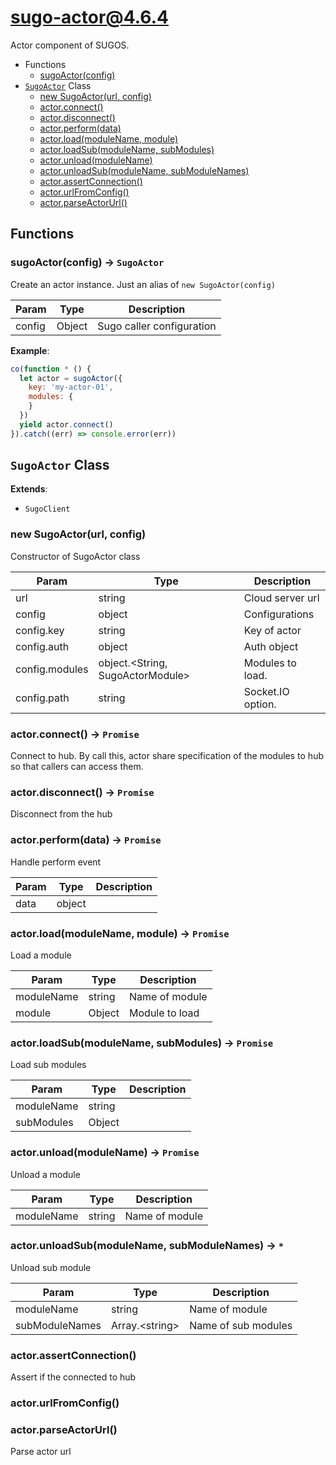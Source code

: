 # sugo-actor@4.6.4

Actor component of SUGOS.

+ Functions
  + [sugoActor(config)](#sugo-actor-function-sugo-actor)
+ [`SugoActor`](#sugo-actor-class) Class
  + [new SugoActor(url, config)](#sugo-actor-class-sugo-actor-constructor)
  + [actor.connect()](#sugo-actor-class-sugo-actor-connect)
  + [actor.disconnect()](#sugo-actor-class-sugo-actor-disconnect)
  + [actor.perform(data)](#sugo-actor-class-sugo-actor-perform)
  + [actor.load(moduleName, module)](#sugo-actor-class-sugo-actor-load)
  + [actor.loadSub(moduleName, subModules)](#sugo-actor-class-sugo-actor-loadSub)
  + [actor.unload(moduleName)](#sugo-actor-class-sugo-actor-unload)
  + [actor.unloadSub(moduleName, subModuleNames)](#sugo-actor-class-sugo-actor-unloadSub)
  + [actor.assertConnection()](#sugo-actor-class-sugo-actor-assertConnection)
  + [actor.urlFromConfig()](#sugo-actor-class-sugo-actor-urlFromConfig)
  + [actor.parseActorUrl()](#sugo-actor-class-sugo-actor-parseActorUrl)

## Functions

<a class='md-heading-link' name="sugo-actor-function-sugo-actor" ></a>

### sugoActor(config) -> `SugoActor`

Create an actor instance. Just an alias of `new SugoActor(config)`

| Param | Type | Description |
| ----- | --- | -------- |
| config | Object | Sugo caller configuration |

**Example**:

```javascript
co(function * () {
  let actor = sugoActor({
    key: 'my-actor-01',
    modules: {
    }
  })
  yield actor.connect()
}).catch((err) => console.error(err))
```


<a class='md-heading-link' name="sugo-actor-class"></a>

## `SugoActor` Class



**Extends**:

+ `SugoClient`



<a class='md-heading-link' name="sugo-actor-class-sugo-actor-constructor" ></a>

### new SugoActor(url, config)

Constructor of SugoActor class

| Param | Type | Description |
| ----- | --- | -------- |
| url | string | Cloud server url |
| config | object | Configurations |
| config.key | string | Key of actor |
| config.auth | object | Auth object |
| config.modules | object.&lt;String, SugoActorModule&gt; | Modules to load. |
| config.path | string | Socket.IO option. |


<a class='md-heading-link' name="sugo-actor-class-sugo-actor-connect" ></a>

### actor.connect() -> `Promise`

Connect to hub.
By call this, actor share specification of the modules to hub so that callers can access them.

<a class='md-heading-link' name="sugo-actor-class-sugo-actor-disconnect" ></a>

### actor.disconnect() -> `Promise`

Disconnect from the hub

<a class='md-heading-link' name="sugo-actor-class-sugo-actor-perform" ></a>

### actor.perform(data) -> `Promise`

Handle perform event

| Param | Type | Description |
| ----- | --- | -------- |
| data | object |  |


<a class='md-heading-link' name="sugo-actor-class-sugo-actor-load" ></a>

### actor.load(moduleName, module) -> `Promise`

Load a module

| Param | Type | Description |
| ----- | --- | -------- |
| moduleName | string | Name of module |
| module | Object | Module to load |


<a class='md-heading-link' name="sugo-actor-class-sugo-actor-loadSub" ></a>

### actor.loadSub(moduleName, subModules) -> `Promise`

Load sub modules

| Param | Type | Description |
| ----- | --- | -------- |
| moduleName | string |  |
| subModules | Object |  |


<a class='md-heading-link' name="sugo-actor-class-sugo-actor-unload" ></a>

### actor.unload(moduleName) -> `Promise`

Unload a module

| Param | Type | Description |
| ----- | --- | -------- |
| moduleName | string | Name of module |


<a class='md-heading-link' name="sugo-actor-class-sugo-actor-unloadSub" ></a>

### actor.unloadSub(moduleName, subModuleNames) -> `*`

Unload sub module

| Param | Type | Description |
| ----- | --- | -------- |
| moduleName | string | Name of module |
| subModuleNames | Array.&lt;string&gt; | Name of sub modules |


<a class='md-heading-link' name="sugo-actor-class-sugo-actor-assertConnection" ></a>

### actor.assertConnection()

Assert if the connected to hub

<a class='md-heading-link' name="sugo-actor-class-sugo-actor-urlFromConfig" ></a>

### actor.urlFromConfig()



<a class='md-heading-link' name="sugo-actor-class-sugo-actor-parseActorUrl" ></a>

### actor.parseActorUrl()

Parse actor url



